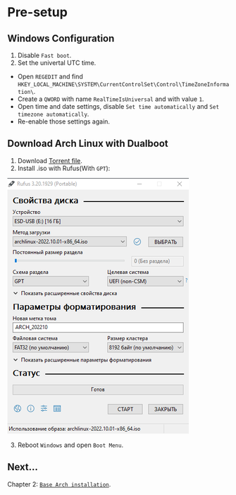 # Pre-setup

## Windows Configuration
1. Disable `Fast boot`.
2. Set the univertal UTC time.
- Open `REGEDIT` and find `HKEY_LOCAL_MACHINE\SYSTEM\CurrentControlSet\Control\TimeZoneInformation\`.
- Create a `QWORD` with name `RealTimeIsUniversal` and with value `1`.
- Open time and date settings, disable `Set time automatically` and `Set timezone automatically`.
- Re-enable those settings again.

## Download Arch Linux with Dualboot
1. Download [Torrent file](https://archlinux.org/releng/releases/).
2. Install .iso with Rufus(With `GPT`):

<img src="../assets/rufus.png" alt="rufus install" />

3. Reboot `Windows` and open `Boot Menu`.

## Next...
Chapter 2: [`Base Arch installation`](./02_arch_install.md).